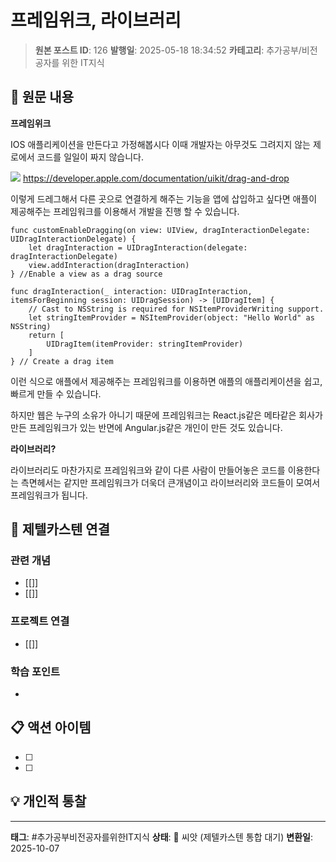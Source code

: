 # 프레임위크, 라이브러리

> **원본 포스트 ID**: 126
> **발행일**: 2025-05-18 18:34:52
> **카테고리**: 추가공부/비전공자를 위한 IT지식

## 📝 원문 내용

**프레임위크**

IOS 애플리케이션을 만든다고 가정해봅시다 이때 개발자는 아무것도 그려지지 않는 제로에서 코드를 일일이 짜지 않습니다.

![](./img/126_img.png) https://developer.apple.com/documentation/uikit/drag-and-drop

이렇게 드레그해서 다른 곳으로 연결하게 해주는 기능을 앱에 삽입하고 싶다면 애플이 제공해주는 프레임워크를 이용해서 개발을 진행 할 수 있습니다.
    
    
    func customEnableDragging(on view: UIView, dragInteractionDelegate: UIDragInteractionDelegate) {
        let dragInteraction = UIDragInteraction(delegate: dragInteractionDelegate)
        view.addInteraction(dragInteraction)
    } //Enable a view as a drag source
    
    func dragInteraction(_ interaction: UIDragInteraction, itemsForBeginning session: UIDragSession) -> [UIDragItem] {
        // Cast to NSString is required for NSItemProviderWriting support.
        let stringItemProvider = NSItemProvider(object: "Hello World" as NSString)
        return [
            UIDragItem(itemProvider: stringItemProvider)
        ]
    } // Create a drag item

이런 식으로 애플에서 제공해주는 프레임워크를 이용하면 애플의 애플리케이션을 쉽고, 빠르게 만들 수 있습니다.

하지만 웹은 누구의 소유가 아니기 때문에 프레임워크는 React.js같은 메타같은 회사가 만든 프레임워크가 있는 반면에 Angular.js같은 개인이 만든 것도 있습니다.

**라이브러리?**

라이브러리도 마찬가지로 프레임워크와 같이 다른 사람이 만들어놓은 코드를 이용한다는 측면헤서는 같지만 프레임워크가 더욱더 큰개념이고 라이브러리와 코드들이 모여서 프레임워크가 됩니다.


## 🔗 제텔카스텐 연결

### 관련 개념
- [[]]
- [[]]

### 프로젝트 연결
- [[]]

### 학습 포인트
-

## 📋 액션 아이템
- [ ]
- [ ]

## 💡 개인적 통찰



---

**태그**: #추가공부비전공자를위한IT지식
**상태**: 🌱 씨앗 (제텔카스텐 통합 대기)
**변환일**: 2025-10-07
